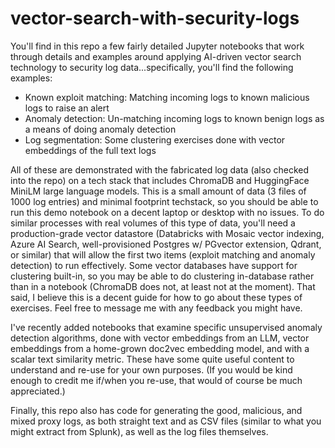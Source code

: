 # vector-search-with-security-logs
You'll find in this repo a few fairly detailed Jupyter notebooks that work through details and examples around applying AI-driven vector search technology to security log data...specifically, you'll find the following examples:

- Known exploit matching: Matching incoming logs to known malicious logs to raise an alert
- Anomaly detection: Un-matching incoming logs to known benign logs as a means of doing anomaly detection
- Log segmentation: Some clustering exercises done with vector embeddings of the full text logs

All of these are demonstrated with the fabricated log data (also checked into the repo) on a tech stack that includes ChromaDB and HuggingFace MiniLM large language models. This is a small amount of data (3 files of 1000 log entries) and minimal footprint techstack, so you should be able to run this demo notebook on a decent laptop or desktop with no issues. To do similar processes with real volumes of this type of data, you'll need a production-grade vector datastore (Databricks with Mosaic vector indexing, Azure AI Search, well-provisioned Postgres w/ PGvector extension, Qdrant, or similar) that will allow the first two items (exploit matching and anomaly detection) to run effectively.  Some vector databases have support for clustering built-in, so you may be able to do clustering in-database rather than in a notebook (ChromaDB does not, at least not at the moment). That said, I believe this is a decent guide for how to go about these types of exercises.  Feel free to message me with any feedback you might have.

I've recently added notebooks that examine specific unsupervised anomaly detection algorithms, done with vector embeddings from an LLM, vector embeddings from a home-grown doc2vec embedding model, and with a scalar text similarity metric. These have some quite useful content to understand and re-use for your own purposes. (If you would be kind enough to credit me if/when you re-use, that would of course be much appreciated.)

Finally, this repo also has code for generating the good, malicious, and mixed proxy logs, as both straight text and as CSV files (similar to what you might extract from Splunk), as well as the log files themselves.
